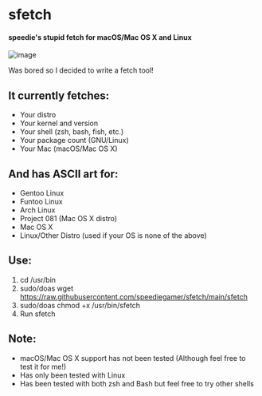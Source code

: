 # sfetch
#### speedie's stupid fetch for macOS/Mac OS X and Linux

![image](https://user-images.githubusercontent.com/71722170/153240559-af416946-3948-451b-8f18-00ae9cb7f690.png)

Was bored so I decided to write a fetch tool! 

## It currently fetches:
- Your distro
- Your kernel and version
- Your shell (zsh, bash, fish, etc.)
- Your package count (GNU/Linux)
- Your Mac (macOS/Mac OS X)

## And has ASCII art for:
- Gentoo Linux
- Funtoo Linux
- Arch Linux
- Project 081 (Mac OS X distro)
- Mac OS X
- Linux/Other Distro (used if your OS is none of the above)

## Use:
1. cd /usr/bin
2. sudo/doas wget https://raw.githubusercontent.com/speediegamer/sfetch/main/sfetch
3. sudo/doas chmod +x /usr/bin/sfetch
4. Run sfetch

## Note:
- macOS/Mac OS X support has not been tested (Although feel free to test it for me!)
- Has only been tested with Linux
- Has been tested with both zsh and Bash but feel free to try other shells

